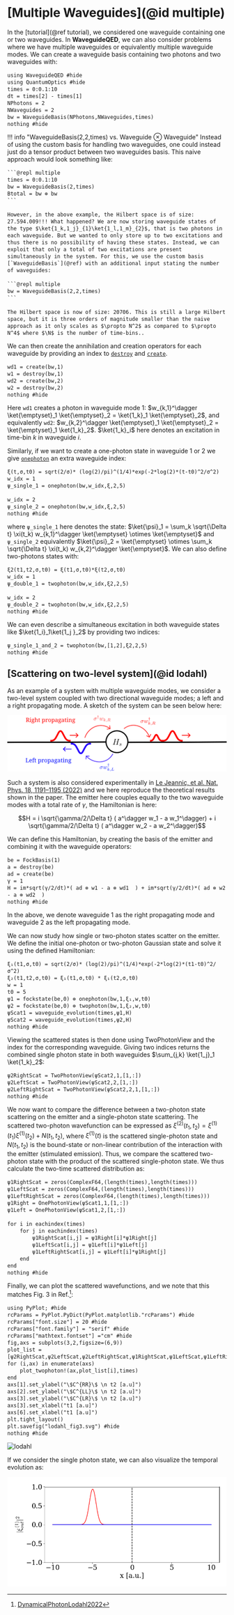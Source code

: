 # [Multiple Waveguides](@id multiple)

In the [tutorial](@ref tutorial), we considered one waveguide containing one or two waveguides. In **WaveguideQED**, we can also consider problems where we have multiple waveguides or equivalently multiple waveguide modes. We can create a waveguide basis containing two photons and two waveguides with:


```@example multiple
using WaveguideQED #hide
using QuantumOptics #hide
times = 0:0.1:10
dt = times[2] - times[1]
NPhotons = 2
NWaveguides = 2
bw = WaveguideBasis(NPhotons,NWaveguides,times)
nothing #hide
``` 


!!! info "WaveguideBasis(2,2,times) vs. Waveguide $\otimes$ Waveguide"
    Instead of using the custom basis for handling two waveguides, one could instead just do a tensor product between two waveguides basis. This naive approach would look something like:
    
    ```@repl multiple
    times = 0:0.1:10
    bw = WaveguideBasis(2,times)
    Btotal = bw ⊗ bw
    ``` 

    However, in the above example, the Hilbert space is of size: 27.594.009!!! What happened? We are now storing waveguide states of the type $\ket{1_k,1_j}_{1}\ket{1_l,1_m}_{2}$, that is two photons in each waveguide. But we wanted to only store up to two excitations and thus there is no possibility of having these states. Instead, we can exploit that only a total of two excitations are present simultaneously in the system. For this, we use the custom basis [`WaveguideBasis`](@ref) with an additional input stating the number of waveguides:

    ```@repl multiple
    bw = WaveguideBasis(2,2,times)
    ``` 

    The Hilbert space is now of size: 20706. This is still a large Hilbert space, but it is three orders of magnitude smaller than the naive approach as it only scales as $\propto N^2$ as compared to $\propto N^4$ where $\N$ is the number of time-bins.. 


We can then create the annihilation and creation operators for each waveguide by providing an index to [`destroy`](@ref) and [`create`](@ref).

```@example multiple
wd1 = create(bw,1)
w1 = destroy(bw,1)
wd2 = create(bw,2) 
w2 = destroy(bw,2)
nothing #hide
``` 

Here `wd1` creates a photon in waveguide mode $1$: $w_{k,1}^\dagger \ket{\emptyset}_1 \ket{\emptyset}_2 = \ket{1_k}_1 \ket{\emptyset}_2$, and equivalently `wd2`: $w_{k,2}^\dagger \ket{\emptyset}_1 \ket{\emptyset}_2 = \ket{\emptyset}_1 \ket{1_k}_2$. $\ket{1_k}_i$ here denotes an excitation in time-bin $k$ in waveguide $i$.   

Similarly, if we want to create a one-photon state in waveguide 1 or 2 we give [`onephoton`](@ref) an extra waveguide index:

```@example multiple
ξ(t,σ,t0) = sqrt(2/σ)* (log(2)/pi)^(1/4)*exp(-2*log(2)*(t-t0)^2/σ^2)
w_idx = 1
ψ_single_1 = onephoton(bw,w_idx,ξ,2,5)

w_idx = 2
ψ_single_2 = onephoton(bw,w_idx,ξ,2,5)
nothing #hide
```

where `ψ_single_1` here denotes the state: $\ket{\psi}_1 = \sum_k \sqrt{\Delta t} \xi(t_k) w_{k,1}^\dagger \ket{\emptyset}  \otimes \ket{\emptyset}$ and `ψ_single_2` equivalently $\ket{\psi}_2 = \ket{\emptyset} \otimes \sum_k \sqrt{\Delta t} \xi(t_k) w_{k,2}^\dagger \ket{\emptyset}$. We can also define two-photons states with:

```@example multiple
ξ2(t1,t2,σ,t0) = ξ(t1,σ,t0)*ξ(t2,σ,t0)
w_idx = 1
ψ_double_1 = twophoton(bw,w_idx,ξ2,2,5)

w_idx = 2
ψ_double_2 = twophoton(bw,w_idx,ξ2,2,5)
nothing #hide
```

We can even describe a simultaneous excitation in both waveguide states like $\ket{1_i}_1\ket{1_j }_2$ by providing two indices:

```@example multiple
ψ_single_1_and_2 = twophoton(bw,[1,2],ξ2,2,5)
nothing #hide
``` 

## [Scattering on two-level system](@id lodahl)

As an example of a system with multiple waveguide modes, we consider a two-level system coupled with two directional waveguide modes; a left and a right propagating mode. A sketch of the system can be seen below here:

![`alt text`](./illustrations/twowaveguide.svg)

Such a system is also considered experimentally in [Le Jeannic, et al. Nat. Phys. 18, 1191–1195 (2022)](https://www.nature.com/articles/s41567-022-01720-x) and we here reproduce the theoretical results shown in the paper. The emitter here couples equally to the two waveguide modes with a total rate of $\gamma$, the Hamiltonian is here: 

$$H = i \sqrt{\gamma/2/\Delta t} ( a^\dagger w_1 - a w_1^\dagger) + i \sqrt{\gamma/2/\Delta t} ( a^\dagger w_2 - a w_2^\dagger)$$

We can define this Hamiltonian, by creating the basis of the emitter and combining it with the waveguide operators:

```@example multiple
be = FockBasis(1)
a = destroy(be)
ad = create(be)
γ = 1
H = im*sqrt(γ/2/dt)*( ad ⊗ w1 - a ⊗ wd1  ) + im*sqrt(γ/2/dt)*( ad ⊗ w2 - a ⊗ wd2  )
nothing #hide
```

In the above, we denote waveguide $1$ as the right propagating mode and waveguide $2$ as the left propagating mode.

We can now study how single or two-photon states scatter on the emitter. We define the initial one-photon or two-photon Gaussian state and solve it using the defined Hamiltonian:

```@example multiple
ξ₁(t1,σ,t0) = sqrt(2/σ)* (log(2)/pi)^(1/4)*exp(-2*log(2)*(t1-t0)^2/σ^2)
ξ₂(t1,t2,σ,t0) = ξ₁(t1,σ,t0) * ξ₁(t2,σ,t0) 
w = 1
t0 = 5
ψ1 = fockstate(be,0) ⊗ onephoton(bw,1,ξ₁,w,t0)
ψ2 = fockstate(be,0) ⊗ twophoton(bw,1,ξ₂,w,t0)
ψScat1 = waveguide_evolution(times,ψ1,H)
ψScat2 = waveguide_evolution(times,ψ2,H)
nothing #hide
```

Viewing the scattered states is then done using TwoPhotonView and the index for the corresponding waveguide. Giving two indices returns the combined single photon state in both waveguides $\sum_{j,k} \ket{1_j}_1 \ket{1_k}_2$:

```@example multiple
ψ2RightScat = TwoPhotonView(ψScat2,1,[1,:])
ψ2LeftScat = TwoPhotonView(ψScat2,2,[1,:])
ψ2LeftRightScat = TwoPhotonView(ψScat2,2,1,[1,:])
nothing #hide
```

We now want to compare the difference between a two-photon state scattering on the emitter and a single-photon state scattering. The scattered two-photon wavefunction can be expressed as $\xi^{(2)}(t_1,t_2) = \xi^{(1)}(t_1)\xi^{(1)}(t_2) + N(t_1,t_2)$, where $\xi^{(1)}(t)$ is the scattered single-photon state and $N(t_1,t_2)$ is the bound-state or non-linear contribution of the interaction with the emitter (stimulated emission). Thus, we compare the scattered two-photon state with the product of the scattered single-photon state. We thus calculate the two-time scattered distribution as:

```@example multiple
ψ1RightScat = zeros(ComplexF64,(length(times),length(times)))
ψ1LeftScat = zeros(ComplexF64,(length(times),length(times)))
ψ1LeftRightScat = zeros(ComplexF64,(length(times),length(times)))
ψ1Right = OnePhotonView(ψScat1,1,[1,:])
ψ1Left = OnePhotonView(ψScat1,2,[1,:])

for i in eachindex(times)
    for j in eachindex(times)
        ψ1RightScat[i,j] = ψ1Right[i]*ψ1Right[j]
        ψ1LeftScat[i,j] = ψ1Left[i]*ψ1Left[j]
        ψ1LeftRightScat[i,j] = ψ1Left[i]*ψ1Right[j]
    end
end
nothing #hide
```

Finally, we can plot the scattered wavefunctions, and we note that this matches Fig. 3 in Ref.[^1]:

```@example multiple
using PyPlot; #hide
rcParams = PyPlot.PyDict(PyPlot.matplotlib."rcParams") #hide
rcParams["font.size"] = 20 #hide
rcParams["font.family"] = "serif" #hide
rcParams["mathtext.fontset"] ="cm" #hide
fig,axs = subplots(3,2,figsize=(6,9))
plot_list = [ψ2RightScat,ψ2LeftScat,ψ2LeftRightScat,ψ1RightScat,ψ1LeftScat,ψ1LeftRightScat]
for (i,ax) in enumerate(axs)
    plot_twophoton!(ax,plot_list[i],times)
end
axs[1].set_ylabel("\$C^{RR}\$ \n t2 [a.u]")
axs[2].set_ylabel("\$C^{LL}\$ \n t2 [a.u]")
axs[3].set_ylabel("\$C^{LR}\$ \n t2 [a.u]")
axs[3].set_xlabel("t1 [a.u]")
axs[6].set_xlabel("t1 [a.u]")
plt.tight_layout()
plt.savefig("lodahl_fig3.svg") #hide
nothing #hide
```
![lodahl](lodahl_fig3.svg)

If we consider the single photon state, we can also visualize the temporal evolution as:

![alt text](./animations/lodahl_onephoton_gif.gif)


[^1]: [DynamicalPhotonLodahl2022](@cite)